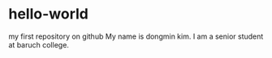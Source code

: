 # hello-world
my first repository on github
My name is dongmin kim.
I am a senior student at baruch college. 
